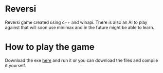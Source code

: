 # Reversi
 Reversi game created using c++ and winapi. There is also an AI to play against that will soon use minimax and in the future might be able to learn.

# How to play the game
 Download the exe [here](https://github.com/JashDuck/Reversi/blob/main/Build/Reversi/Debug/Reversi.exe) and run it or you can download the files and compile it yourself.
